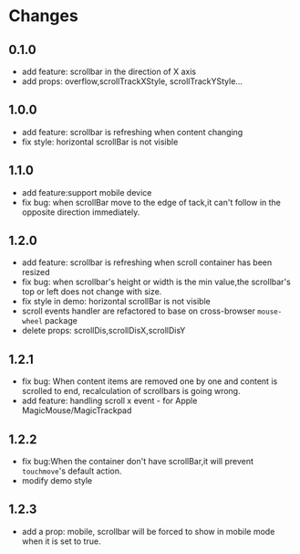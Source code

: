 # Changes

## 0.1.0

- add feature: scrollbar in the direction of X axis
- add props: overflow,scrollTrackXStyle, scrollTrackYStyle...


## 1.0.0

- add feature: scrollbar is refreshing when content changing
- fix style: horizontal scrollBar is not visible

## 1.1.0

- add feature:support mobile device
- fix bug: when scrollBar move to the edge of tack,it can't follow in the opposite direction immediately.

## 1.2.0
- add feature: scrollbar is refreshing when scroll container has been resized
- fix bug: when scrollbar's height or width is the min value,the scrollbar's top or left does not change with size.
- fix style in demo: horizontal scrollBar is not visible
- scroll events handler are refactored to base on cross-browser `mouse-wheel` package
- delete props: scrollDis,scrollDisX,scrollDisY

## 1.2.1

- fix bug: When content items are removed one by one and content is scrolled to end, recalculation of scrollbars is going wrong.
- add feature:  handling scroll x event - for Apple MagicMouse/MagicTrackpad

## 1.2.2

- fix bug:When the container don't have scrollBar,it will prevent `touchmove`'s default action.
- modify demo style


## 1.2.3
- add a prop: mobile, scrollbar will be forced to show in mobile mode when it is set to true.
